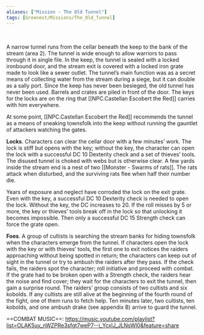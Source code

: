 ```yaml
---
aliases: ["Mission - The Old Tunnel"]
tags: [Greenest/Missions/The_Old_Tunnel]
---
```


<br>

 A narrow tunnel runs from the cellar beneath the keep to the bank of the stream (area 2). The tunnel is wide enough to allow warriors to pass through it in single file. In the keep, the tunnel is sealed with a locked ironbound door, and the stream exit is covered with a locked iron grate made to look like a sewer outlet. The tunnel’s main function was as a secret means of collecting water from the stream during a siege, but it can double as a sally port. Since the keep has never been besieged, the old tunnel has never been used. Barrels and crates are piled in front of the door. The keys for the locks are on the ring that [[NPC.Castellan Escobert the Red]] carries with him everywhere. 
 
 At some point, [[NPC.Castellan Escobert the Red]] recommends the tunnel as a means of sneaking townsfolk into the keep without running the gauntlet of attackers watching the gates. 
 
 **Locks**. 
 Characters can clear the cellar door with a few minutes’ work. The lock is stiff but opens with the key; without the key, the character can open the lock with a successful DC 10 Dexterity check and a set of thieves’ tools. The disused tunnel is choked with webs but is otherwise clear. A few yards inside the stream end is a nest of two [[Monster - Swarms of rats]]. The rats attack when disturbed, and the surviving rats flee when half their number die. 
 
 Years of exposure and neglect have corroded the lock on the exit grate. Even with the key, a successful DC 10 Dexterity check is needed to open the lock. Without the key, the DC increases to 20. If the roll misses by 5 or more, the key or thieves’ tools break off in the lock so that unlocking it becomes impossible. Then only a successful DC 15 Strength check can force the grate open. 
 
 **Foes**. 
 A group of cultists is searching the stream banks for hiding townsfolk when the characters emerge from the tunnel. If characters open the lock with the key or with thieves’ tools, the first one to exit notices the raiders approaching without being spotted in return; the characters can keep out of sight in the tunnel or try to ambush the raiders after they pass. If the check fails, the raiders spot the character; roll initiative and proceed with combat. If the grate had to be broken open with a Strength check, the raiders hear the noise and find cover; they wait for the characters to exit the tunnel, then gain a surprise round. The raiders’ group consists of two cultists and six kobolds. If any cultists are still alive at the beginning of the fourth round of the fight, one of them runs to fetch help. Ten minutes later, two cultists, ten kobolds, and one ambush drake (see appendix B) arrive to guard the tunnel.

==COMBAT MUSIC==: https://music.youtube.com/playlist?list=OLAK5uy_nWZPRe3sfgt7weP7--i_YcxlJ_JLNsWl0&feature=share